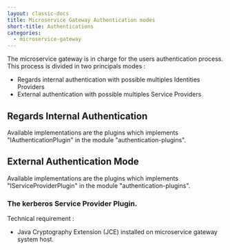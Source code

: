 ```yaml
---
layout: classic-docs
title: Microservice Gateway Authentication modes
short-title: Authentications
categories:
  - microservice-gateway
---
```


The microservice gateway is in charge for the users authentication process. This process is divided in two principals modes :
 - Regards internal authentication with possible multiples Identities Providers
 - External authentication with possible multiples Service Providers

 
## Regards Internal Authentication
 
 Available implementations are the plugins which implements "IAuthenticationPlugin" in the module "authentication-plugins".
 
## External Authentication Mode
 
 Available implementations are the plugins which implements "IServiceProviderPlugin" in the module "authentication-plugins".
 
### The kerberos Service Provider Plugin.
 
 Technical requirement : 
  - Java Cryptography Extension (JCE) installed on microservice gateway system host.
  